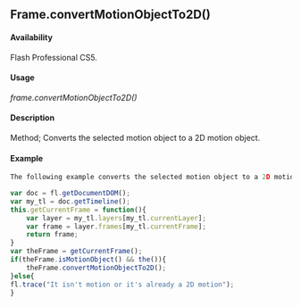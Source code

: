 ## Frame.convertMotionObjectTo2D()

#### Availability

Flash Professional CS5.

#### Usage

*frame.convertMotionObjectTo2D()*

#### Description

Method; Converts the selected motion object to a 2D motion object.

#### Example

```javascript
The following example converts the selected motion object to a 2D motion object:

var doc = fl.getDocumentDOM(); 
var my_tl = doc.getTimeline(); 
this.getCurrentFrame = function(){
    var layer = my_tl.layers[my_tl.currentLayer]; 
    var frame = layer.frames[my_tl.currentFrame]; 
    return frame;
}
var theFrame = getCurrentFrame(); 
if(theFrame.isMotionObject() && the()){
    theFrame.convertMotionObjectTo2D();
}else{
fl.trace("It isn't motion or it's already a 2D motion");
}

```